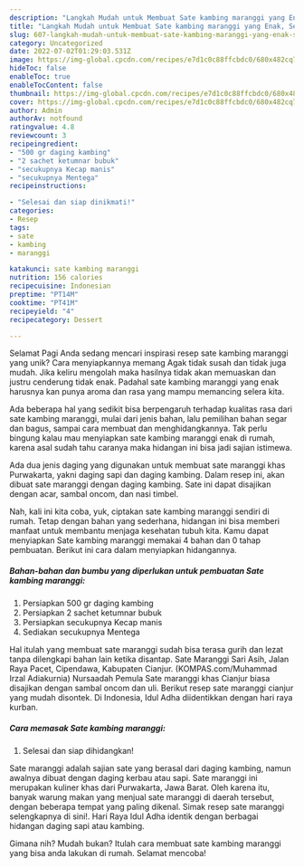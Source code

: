 ```yaml
---
description: "Langkah Mudah untuk Membuat Sate kambing maranggi yang Enak, Sempurna"
title: "Langkah Mudah untuk Membuat Sate kambing maranggi yang Enak, Sempurna"
slug: 607-langkah-mudah-untuk-membuat-sate-kambing-maranggi-yang-enak-sempurna
category: Uncategorized
date: 2022-07-02T01:29:03.531Z
image: https://img-global.cpcdn.com/recipes/e7d1c0c88ffcbdc0/680x482cq70/sate-kambing-maranggi-foto-resep-utama.jpg
hideToc: false
enableToc: true
enableTocContent: false
thumbnail: https://img-global.cpcdn.com/recipes/e7d1c0c88ffcbdc0/680x482cq70/sate-kambing-maranggi-foto-resep-utama.jpg
cover: https://img-global.cpcdn.com/recipes/e7d1c0c88ffcbdc0/680x482cq70/sate-kambing-maranggi-foto-resep-utama.jpg
author: Admin
authorAv: notfound
ratingvalue: 4.8
reviewcount: 3
recipeingredient:
- "500 gr daging kambing"
- "2 sachet ketumnar bubuk"
- "secukupnya Kecap manis"
- "secukupnya Mentega"
recipeinstructions:

- "Selesai dan siap dinikmati!"
categories:
- Resep
tags:
- sate
- kambing
- maranggi

katakunci: sate kambing maranggi 
nutrition: 156 calories
recipecuisine: Indonesian
preptime: "PT14M"
cooktime: "PT41M"
recipeyield: "4"
recipecategory: Dessert

---
```



Selamat Pagi Anda sedang mencari inspirasi resep sate kambing maranggi yang unik? Cara menyiapkannya memang Agak tidak susah dan tidak juga mudah. Jika keliru mengolah maka hasilnya tidak akan memuaskan dan justru cenderung tidak enak. Padahal sate kambing maranggi yang enak harusnya kan punya aroma dan rasa yang mampu memancing selera kita.


Ada beberapa hal yang sedikit bisa berpengaruh terhadap kualitas rasa dari sate kambing maranggi, mulai dari jenis bahan, lalu pemilihan bahan segar dan bagus, sampai cara membuat dan menghidangkannya. Tak perlu bingung kalau mau menyiapkan sate kambing maranggi enak di rumah, karena asal sudah tahu caranya maka hidangan ini bisa jadi sajian istimewa.

Ada dua jenis daging yang digunakan untuk membuat sate maranggi khas Purwakarta, yakni daging sapi dan daging kambing. Dalam resep ini, akan dibuat sate maranggi dengan daging kambing. Sate ini dapat disajikan dengan acar, sambal oncom, dan nasi timbel.


Nah, kali ini kita coba, yuk, ciptakan sate kambing maranggi sendiri di rumah. Tetap dengan bahan yang sederhana, hidangan ini bisa memberi manfaat untuk membantu menjaga kesehatan tubuh kita. Kamu dapat menyiapkan Sate kambing maranggi memakai 4 bahan dan 0 tahap pembuatan. Berikut ini cara dalam menyiapkan hidangannya.

<!--inarticleads1-->

##### Bahan-bahan dan bumbu yang diperlukan untuk pembuatan Sate kambing maranggi:

1. Persiapkan 500 gr daging kambing
1. Persiapkan 2 sachet ketumnar bubuk
1. Persiapkan secukupnya Kecap manis
1. Sediakan secukupnya Mentega


Hal itulah yang membuat sate maranggi sudah bisa terasa gurih dan lezat tanpa dilengkapi bahan lain ketika disantap. Sate Maranggi Sari Asih, Jalan Raya Pacet, Cipendawa, Kabupaten Cianjur. (KOMPAS.com/Muhammad Irzal Adiakurnia) Nursaadah Pemula Sate maranggi khas Cianjur biasa disajikan dengan sambal oncom dan uli. Berikut resep sate maranggi cianjur yang mudah disontek. Di Indonesia, Idul Adha diidentikkan dengan hari raya kurban. 

<!--inarticleads2-->

##### Cara memasak Sate kambing maranggi:


1. Selesai dan siap dihidangkan!

Sate maranggi adalah sajian sate yang berasal dari daging kambing, namun awalnya dibuat dengan daging kerbau atau sapi. Sate maranggi ini merupakan kuliner khas dari Purwakarta, Jawa Barat. Oleh karena itu, banyak warung makan yang menjual sate maranggi di daerah tersebut, dengan beberapa tempat yang paling dikenal. Simak resep sate maranggi selengkapnya di sini!. Hari Raya Idul Adha identik dengan berbagai hidangan daging sapi atau kambing. 

Gimana nih? Mudah bukan? Itulah cara membuat sate kambing maranggi yang bisa anda lakukan di rumah. Selamat mencoba!
